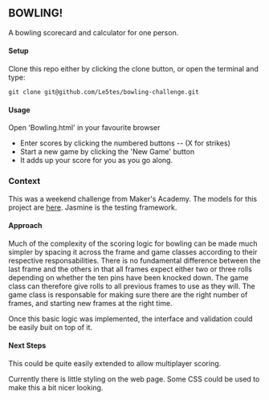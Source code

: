 ## BOWLING! ##

A bowling scorecard and calculator for one person.

#### Setup ####

Clone this repo either by clicking the clone button, or open the terminal and type: 
```
git clone git@github.com/Le5tes/bowling-challenge.git 
```

#### Usage ####

Open 'Bowling.html' in your favourite browser

- Enter scores by clicking the numbered buttons
-- (X for strikes)
- Start a new game by clicking the 'New Game' button
- It adds up your score for you as you go along.

### Context ###
This was a weekend challenge from Maker's Academy.
The models for this project are [here](https://github.com/Le5tes/bowling-challenge/tree/master/jasmine-standalone-2/src).
Jasmine is the testing framework.

#### Approach ####
Much of the complexity of the scoring logic for bowling can be made much simpler by spacing it across the frame and game classes according to their respective responsabilities. There is no fundamental difference between the last frame and the others in that all frames expect either two or three rolls depending on whether the ten pins have been knocked down. The game class can therefore give rolls to all previous frames to use as they will. The game class is responsable for making sure there are the right number of frames, and starting new frames at the right time.

Once this basic logic was implemented, the interface and validation could be easily buit on top of it.

#### Next Steps ####
This could be quite easily extended to allow multiplayer scoring.

Currently there is little styling on the web page. Some CSS could be used to make this a bit nicer looking.
